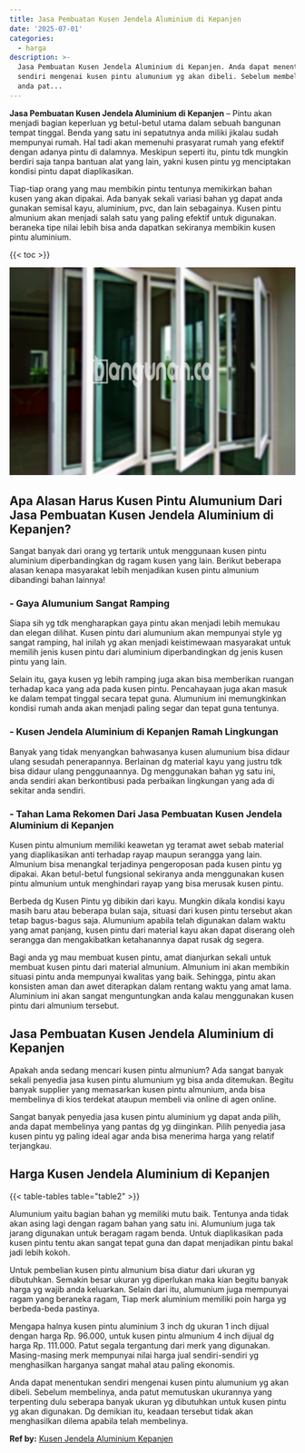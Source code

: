 ```yaml
---
title: Jasa Pembuatan Kusen Jendela Aluminium di Kepanjen
date: '2025-07-01'
categories:
  - harga
description: >-
  Jasa Pembuatan Kusen Jendela Aluminium di Kepanjen. Anda dapat menentukan
  sendiri mengenai kusen pintu alumunium yg akan dibeli. Sebelum membelinya,
  anda pat...
---
```


**Jasa Pembuatan Kusen Jendela Aluminium di Kepanjen** – Pintu akan menjadi bagian keperluan yg betul-betul utama dalam sebuah bangunan tempat tinggal. Benda yang satu ini sepatutnya anda miliki jikalau sudah mempunyai rumah. Hal tadi akan memenuhi prasyarat rumah yang efektif dengan adanya pintu di dalamnya. Meskipun seperti itu, pintu tdk mungkin berdiri saja tanpa bantuan alat yang lain, yakni kusen pintu yg menciptakan kondisi pintu dapat diaplikasikan.

Tiap-tiap orang yang mau membikin pintu tentunya memikirkan bahan kusen yang akan dipakai. Ada banyak sekali variasi bahan yg dapat anda gunakan semisal kayu, aluminium, pvc, dan lain sebagainya. Kusen pintu almunium akan menjadi salah satu yang paling efektif untuk digunakan. beraneka tipe nilai lebih bisa anda dapatkan sekiranya membikin kusen pintu aluminium.

{{< toc >}}

![Jasa Pembuatan Kusen Jendela Aluminium di Kepanjen](/images/harga-kusen-jendela-alumunium-42.png)

## Apa Alasan Harus Kusen Pintu Alumunium Dari Jasa Pembuatan Kusen Jendela Aluminium di Kepanjen?

Sangat banyak dari orang yg tertarik untuk menggunaan kusen pintu aluminium diperbandingkan dg ragam kusen yang lain. Berikut beberapa alasan kenapa masyarakat lebih menjadikan kusen pintu almunium dibandingi bahan lainnya!

### \- Gaya Alumunium Sangat Ramping

Siapa sih yg tdk mengharapkan gaya pintu akan menjadi lebih memukau dan elegan dilihat. Kusen pintu dari alumunium akan mempunyai style yg sangat ramping, hal inilah yg akan menjadi keistimewaan masyarakat untuk memilih jenis kusen pintu dari aluminium diperbandingkan dg jenis kusen pintu yang lain.

Selain itu, gaya kusen yg lebih ramping juga akan bisa memberikan ruangan terhadap kaca yang ada pada kusen pintu. Pencahayaan juga akan masuk ke dalam tempat tinggal secara tepat guna. Alumunium ini memungkinkan kondisi rumah anda akan menjadi paling segar dan tepat guna tentunya.

### \- Kusen Jendela Aluminium di Kepanjen Ramah Lingkungan

Banyak yang tidak menyangkan bahwasanya kusen alumunium bisa didaur ulang sesudah penerapannya. Berlainan dg material kayu yang justru tdk bisa didaur ulang penggunaannya. Dg menggunakan bahan yg satu ini, anda sendiri akan berkontibusi pada perbaikan lingkungan yang ada di sekitar anda sendiri.

### \- Tahan Lama Rekomen Dari Jasa Pembuatan Kusen Jendela Aluminium di Kepanjen

Kusen pintu almunium memiliki keawetan yg teramat awet sebab material yang diaplikasikan anti terhadap rayap maupun serangga yang lain. Almunium bisa menangkal terjadinya pengeroposan pada kusen pintu yg dipakai. Akan betul-betul fungsional sekiranya anda menggunakan kusen pintu almunium untuk menghindari rayap yang bisa merusak kusen pintu.

Berbeda dg Kusen Pintu yg dibikin dari kayu. Mungkin dikala kondisi kayu masih baru atau beberapa bulan saja, situasi dari kusen pintu tersebut akan tetap bagus-bagus saja. Alumunium apabila telah digunakan dalam waktu yang amat panjang, kusen pintu dari material kayu akan dapat diserang oleh serangga dan mengakibatkan ketahanannya dapat rusak dg segera.

Bagi anda yg mau membuat kusen pintu, amat dianjurkan sekali untuk membuat kusen pintu dari material almunium. Almunium ini akan membikin situasi pintu anda mempunyai kwalitas yang baik. Sehingga, pintu akan konsisten aman dan awet diterapkan dalam rentang waktu yang amat lama. Aluminium ini akan sangat menguntungkan anda kalau menggunakan kusen pintu dari almunium tersebut.

## Jasa Pembuatan Kusen Jendela Aluminium di Kepanjen

Apakah anda sedang mencari kusen pintu almunium? Ada sangat banyak sekali penyedia jasa kusen pintu alumunium yg bisa anda ditemukan. Begitu banyak supplier yang memasarkan kusen pintu almunium, anda bisa membelinya di kios terdekat ataupun membeli via online di agen online.

Sangat banyak penyedia jasa kusen pintu aluminium yg dapat anda pilih, anda dapat membelinya yang pantas dg yg diinginkan. Pilih penyedia jasa kusen pintu yg paling ideal agar anda bisa menerima harga yang relatif terjangkau.

## Harga Kusen Jendela Aluminium di Kepanjen

{{< table-tables table="table2" >}}

Alumunium yaitu bagian bahan yg memiliki mutu baik. Tentunya anda tidak akan asing lagi dengan ragam bahan yang satu ini. Alumunium juga tak jarang digunakan untuk beragam ragam benda. Untuk diaplikasikan pada kusen pintu tentu akan sangat tepat guna dan dapat menjadikan pintu bakal jadi lebih kokoh.

Untuk pembelian kusen pintu almunium bisa diatur dari ukuran yg dibutuhkan. Semakin besar ukuran yg diperlukan maka kian begitu banyak harga yg wajib anda keluarkan. Selain dari itu, alumunium juga mempunyai ragam yang beraneka ragam, Tiap merk aluminium memiliki poin harga yg berbeda-beda pastinya.

Mengapa halnya kusen pintu aluminium 3 inch dg ukuran 1 inch dijual dengan harga Rp. 96.000, untuk kusen pintu almunium 4 inch dijual dg harga Rp. 111.000. Patut segala tergantung dari merk yang digunakan. Masing-masing merk mempunyai nilai harga jual sendiri-sendiri yg menghasilkan harganya sangat mahal atau paling ekonomis.

Anda dapat menentukan sendiri mengenai kusen pintu alumunium yg akan dibeli. Sebelum membelinya, anda patut memutuskan ukurannya yang terpenting dulu seberapa banyak ukuran yg dibutuhkan untuk kusen pintu yg akan digunakan. Dg demikian itu, keadaan tersebut tidak akan menghasilkan dilema apabila telah membelinya.

**Ref by:** [Kusen Jendela Aluminium Kepanjen](https://id.wikipedia.org/wiki/Kusen)
